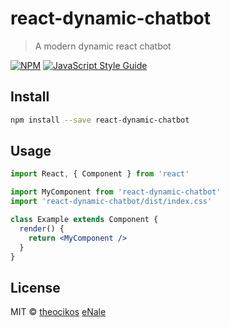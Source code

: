 # react-dynamic-chatbot

> A modern dynamic react chatbot

[![NPM](https://img.shields.io/npm/v/react-dynamic-chatbot.svg)](https://www.npmjs.com/package/react-dynamic-chatbot) [![JavaScript Style Guide](https://img.shields.io/badge/code_style-standard-brightgreen.svg)](https://standardjs.com)

## Install

```bash
npm install --save react-dynamic-chatbot
```

## Usage

```jsx
import React, { Component } from 'react'

import MyComponent from 'react-dynamic-chatbot'
import 'react-dynamic-chatbot/dist/index.css'

class Example extends Component {
  render() {
    return <MyComponent />
  }
}
```

## License

MIT © [theocikos](https://github.com/theocikos) [eNale](https://github.com/eNale)
